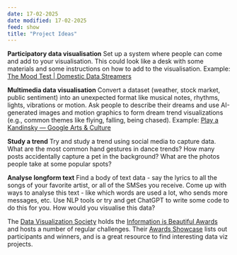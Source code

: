 ```yaml
---
date: 17-02-2025
date modified: 17-02-2025
feed: show
title: "Project Ideas"
---
```


**Participatory data visualisation**
Set up a system where people can come and add to your visualisation. This could look like a desk with some materials and some instructions on how to add to the visualisation.
Example: [The Mood Test \| Domestic Data Streamers](https://www.domesticstreamers.com/art-research/work/the-mood-test/)

**Multimedia data visualisation**
Convert a dataset (weather, stock market, public sentiment) into an unexpected format like musical notes, rhythms, lights, vibrations or motion.
Ask people to describe their dreams and use AI-generated images and motion graphics to form dream trend visualizations (e.g., common themes like flying, falling, being chased).
Example: [Play a Kandinsky — Google Arts & Culture](https://artsandculture.google.com/experiment/play-a-kandinsky/sgF5ivv105ukhA?hl=en)

**Study a trend**
Try and study a trend using social media to capture data.
What are the most common hand gestures in dance trends?
How many posts accidentally capture a pet in the background?
What are the photos people take at some popular spots?

**Analyse longform text**
Find a body of text data - say the lyrics to all the songs of your favorite artist, or all of the SMSes you receive. Come up with ways to analyse this text - like which words are used a lot, who sends more messages, etc. Use NLP tools or try and get ChatGPT to write some code to do this for you. How would you visualise this data?

The [Data Visualization Society](https://www.datavisualizationsociety.org) holds the [Information is Beautiful Awards](https://www.informationisbeautifulawards.com/) and hosts a number of regular challenges. Their [Awards Showcase](https://www.informationisbeautifulawards.com/showcase?action=index&award=2023&controller=showcase&page=1&pcategory=winner&type=awards) lists out participants and winners, and is a great resource to find interesting data viz projects.